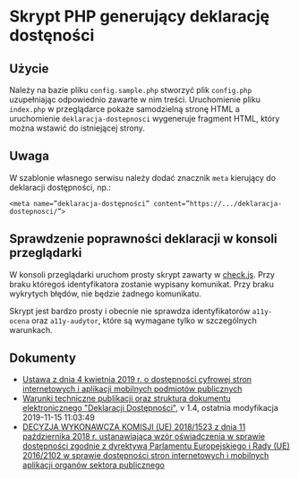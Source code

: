 # Skrypt PHP generujący deklarację dostęności

## Użycie

Należy na bazie pliku `config.sample.php` stworzyć plik `config.php` uzupełniając odpowiednio zawarte w nim treści. Uruchomienie pliku `index.php` w przeglądarce pokaże samodzielną stronę HTML a uruchomienie `deklaracja-dostepnosci` wygeneruje fragment HTML, który można wstawić do istniejącej strony.

## Uwaga

W szablonie własnego serwisu należy dodać znacznik `meta` kierujący do deklaracji dostępności, np.:

```
<meta name=”deklaracja-dostępności” content=”https://.../deklaracja-dostepnosci/”>
```

## Sprawdzenie poprawności deklaracji w konsoli przeglądarki

W konsoli przeglądarki uruchom prosty skrypt zawarty w [check.js](check.js). Przy braku któregoś identyfikatora zostanie wypisany komunikat. Przy braku wykrytych błędów, nie będzie żadnego komunikatu.

Skrypt jest bardzo prosty i obecnie nie sprawdza identyfikatorów `a11y-ocena` oraz `a11y-audytor`, które są wymagane tylko w szczególnych warunkach.

## Dokumenty

* [Ustawa z dnia 4 kwietnia 2019 r. o dostępności cyfrowej stron internetowych i aplikacji mobilnych podmiotów publicznych](http://prawo.sejm.gov.pl/isap.nsf/DocDetails.xsp?id=WDU20190000848)
* [Warunki techniczne publikacji oraz struktura dokumentu elektronicznego "Deklaracji Dostępności"](https://mc.bip.gov.pl/objasnienia-prawne/warunki-techniczne-publikacji-oraz-struktura-dokumentu-elektronicznego-deklaracji-dostepnosci.html), v 1.4, ostatnia modyfikacja 2019-11-15 11:03:49
* [DECYZJA WYKONAWCZA KOMISJI (UE) 2018/1523 z dnia 11 października 2018 r. ustanawiająca wzór oświadczenia w sprawie dostępności zgodnie z dyrektywą Parlamentu Europejskiego i Rady (UE) 2016/2102 w sprawie dostępności stron internetowych i mobilnych aplikacji organów sektora publicznego](https://eur-lex.europa.eu/legal-content/PL/TXT/PDF/?uri=CELEX:32018D1523&from=EN)
